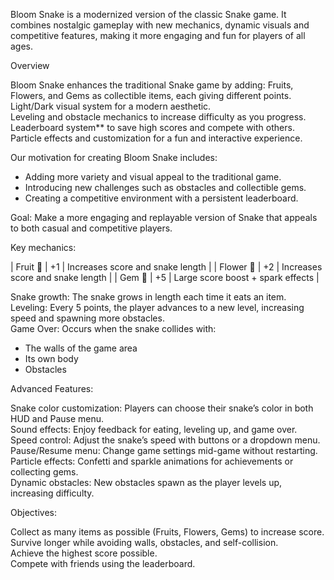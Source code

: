 Bloom Snake is a modernized version of the classic Snake game. It combines nostalgic gameplay with new mechanics, dynamic visuals and competitive features, making it more engaging and fun for players of all ages.

 Overview

Bloom Snake enhances the traditional Snake game by adding:
Fruits, Flowers, and Gems as collectible items, each giving different points.  
Light/Dark visual system for a modern aesthetic.  
Leveling and obstacle mechanics to increase difficulty as you progress.  
Leaderboard system** to save high scores and compete with others.  
Particle effects and customization for a fun and interactive experience.  

Our motivation for creating Bloom Snake includes:  

- Adding more variety and visual appeal to the traditional game.  
- Introducing new challenges such as obstacles and collectible gems.  
- Creating a competitive environment with a persistent leaderboard.  

Goal: Make a more engaging and replayable version of Snake that appeals to both casual and competitive players.  

Key mechanics:  

| Fruit 🍎 | +1     | Increases score and snake length |
| Flower 🌸 | +2    | Increases score and snake length |
| Gem 💎   | +5     | Large score boost + spark effects |

Snake growth: The snake grows in length each time it eats an item.  
Leveling: Every 5 points, the player advances to a new level, increasing speed and spawning more obstacles.  
Game Over: Occurs when the snake collides with:  
  - The walls of the game area  
  - Its own body  
  - Obstacles  

 Advanced Features:  

Snake color customization: Players can choose their snake’s color in both HUD and Pause menu.  
Sound effects: Enjoy feedback for eating, leveling up, and game over.  
Speed control: Adjust the snake’s speed with buttons or a dropdown menu.  
Pause/Resume menu: Change game settings mid-game without restarting.  
Particle effects: Confetti and sparkle animations for achievements or collecting gems.  
Dynamic obstacles: New obstacles spawn as the player levels up, increasing difficulty.

Objectives:

Collect as many items as possible (Fruits, Flowers, Gems) to increase score.  
Survive longer while avoiding walls, obstacles, and self-collision.  
Achieve the highest score possible.  
Compete with friends using the leaderboard.  
